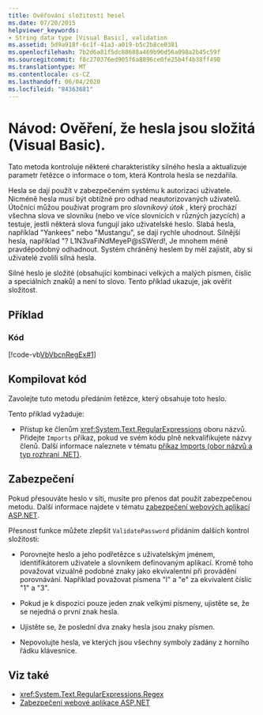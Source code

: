 ```yaml
---
title: Ověřování složitosti hesel
ms.date: 07/20/2015
helpviewer_keywords:
- String data type [Visual Basic], validation
ms.assetid: 5d9a918f-6c1f-41a3-a019-b5c2b8ce0381
ms.openlocfilehash: 7b2d6a81f5dc88688a469b96d56a098a2b45c59f
ms.sourcegitcommit: f8c270376ed905f6a8896ce0fe25b4f4b38ff498
ms.translationtype: MT
ms.contentlocale: cs-CZ
ms.lasthandoff: 06/04/2020
ms.locfileid: "84363681"
---
```

# <a name="walkthrough-validating-that-passwords-are-complex-visual-basic"></a>Návod: Ověření, že hesla jsou složitá (Visual Basic).
Tato metoda kontroluje některé charakteristiky silného hesla a aktualizuje parametr řetězce o informace o tom, která Kontrola hesla se nezdařila.  
  
 Hesla se dají použít v zabezpečeném systému k autorizaci uživatele. Nicméně hesla musí být obtížné pro odhad neautorizovaných uživatelů. Útočníci můžou používat program pro *slovníkový útok* , který prochází všechna slova ve slovníku (nebo ve více slovnících v různých jazycích) a testuje, jestli některá slova fungují jako uživatelské heslo. Slabá hesla, například "Yankees" nebo "Mustangu", se dají rychle uhodnout. Silnější hesla, například "? L1N3vaFiNdMeyeP@sSWerd!, Je mnohem méně pravděpodobný odhadnout. Systém chráněný heslem by měl zajistit, aby si uživatelé zvolili silná hesla.  
  
 Silné heslo je složité (obsahující kombinaci velkých a malých písmen, číslic a speciálních znaků) a není to slovo. Tento příklad ukazuje, jak ověřit složitost.  
  
## <a name="example"></a>Příklad  
  
### <a name="code"></a>Kód  
 [!code-vb[VbVbcnRegEx#1](~/samples/snippets/visualbasic/VS_Snippets_VBCSharp/VbVbcnRegEx/VB/Class1.vb#1)]  
  
## <a name="compile-the-code"></a>Kompilovat kód  
 Zavolejte tuto metodu předáním řetězce, který obsahuje toto heslo.  
  
 Tento příklad vyžaduje:  
  
- Přístup ke členům <xref:System.Text.RegularExpressions> oboru názvů. Přidejte `Imports` příkaz, pokud ve svém kódu plně nekvalifikujete názvy členů. Další informace naleznete v tématu [příkaz Imports (obor názvů a typ rozhraní .NET)](../../../language-reference/statements/imports-statement-net-namespace-and-type.md).  
  
## <a name="security"></a>Zabezpečení  
 Pokud přesouváte heslo v síti, musíte pro přenos dat použít zabezpečenou metodu. Další informace najdete v tématu [zabezpečení webových aplikací ASP.NET](https://docs.microsoft.com/previous-versions/aspnet/330a99hc(v=vs.100)).
  
 Přesnost funkce můžete zlepšit `ValidatePassword` přidáním dalších kontrol složitosti:  
  
- Porovnejte heslo a jeho podřetězce s uživatelským jménem, identifikátorem uživatele a slovníkem definovaným aplikací. Kromě toho považovat vizuálně podobné znaky jako ekvivalentní při provádění porovnávání. Například považovat písmena "l" a "e" za ekvivalent číslic "1" a "3".  
  
- Pokud je k dispozici pouze jeden znak velkými písmeny, ujistěte se, že se nejedná o první znak hesla.  
  
- Ujistěte se, že poslední dva znaky hesla jsou znaky písmen.  
  
- Nepovolujte hesla, ve kterých jsou všechny symboly zadány z horního řádku klávesnice.  
  
## <a name="see-also"></a>Viz také

- <xref:System.Text.RegularExpressions.Regex>
- [Zabezpečení webové aplikace ASP.NET](https://docs.microsoft.com/previous-versions/aspnet/330a99hc(v=vs.100))
